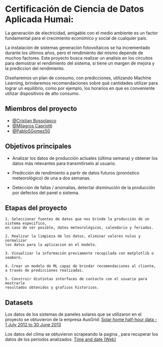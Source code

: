 # Certificación de Ciencia de Datos Aplicada Humai:

La generación de electricidad, amigable con el medio ambiente es un factor fundamental para el crecimiento económico y social de cualquier país.

La instalación de sistemas generación fotovoltaicos se ha incrementado durante los últimos años, pero el rendimiento del mismo depende de muchos factores. Este proyecto busca realizar un analisis en los circuitos para demostrar el rendimiento del sistema, si tiene un margen de mejora y la prediccion del rendimiento.

Diseñaremos un plan de consumo, con predicciones, utilizando Machine Learning, brindaremos recomendaciones sobre qué cantidades utilizar para lograr un equilibrio, como por ejemplo, los horarios en que es conveniente utilizar dispositivos de alto consumo.

## Miembros del proyecto

- [@Cristian Bossolasco](https://github.com/cristianbossolasco)
- [@Milagros Capriotti](https://github.com/milagroscapriotti)
- [@PabloSGomez50](https://github.com/PabloSGomez50)
## Objetivos principales

- Analizar los datos de producción actuales (última semana) y obtener los datos más relevantes para transmitirselo al usuario.

- Predicción de rendimiento a partir de datos futuros (pronóstico meteorológico) de una a dos semanas.

- Detección de fallas / anomalías, detectar disminución de la producción por defectos del panel o sistema.

## Etapas del proyecto 

    1. Seleccionar fuentes de datos que nos brinde la producción de un sistema específico, 
    en caso de ser posible, datos meteorológicos, calendario y feriados.
    
    2. Realizar la limpieza de los datos, eliminar valores nulos y normalizar 
    los datos para la aplicacion en el modelo.

    3. Visualizar la información previamente recopilada con matplotlib o seaborn.

    4. Crear un modelo de ML capaz de brindar recomendaciones al cliente, 
    a través de predicciones realizadas.

    5. Construir distintas interfaces de contacto con el usuario para mostrarle
    resultados obtenidos y graficos historicos.


## Datasets

Los datos de los sistemas de paneles solares que se utilizaron en el proyecto se obtuvieron de la empresa AusGrid: [Solar home half-hour data - 1 July 2012 to 30 June 2013](https://www.ausgrid.com.au/Industry/Our-Research/Data-to-share/Solar-home-electricity-data)

Los datos del clima se obtuvieron scrapeando la pagina , para recuperar los datos de los periodos analizados: [Time and date (Web)](https://www.timeanddate.com/weather/australia/sydney/historic?month=06&year=2012)

